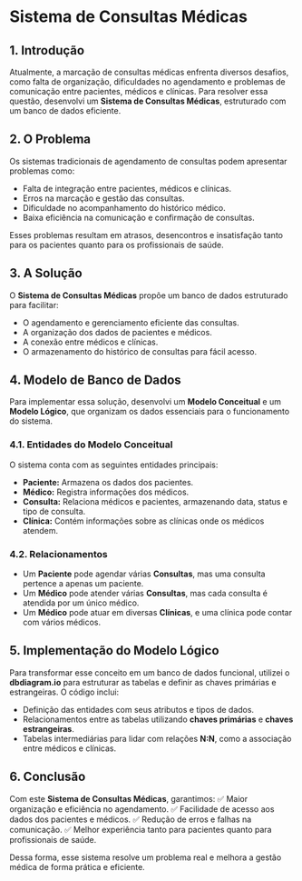 # **Sistema de Consultas Médicas**

## **1. Introdução**
Atualmente, a marcação de consultas médicas enfrenta diversos desafios, como falta de organização, dificuldades no agendamento e problemas de comunicação entre pacientes, médicos e clínicas. Para resolver essa questão, desenvolvi um **Sistema de Consultas Médicas**, estruturado com um banco de dados eficiente.

## **2. O Problema**
Os sistemas tradicionais de agendamento de consultas podem apresentar problemas como:
- Falta de integração entre pacientes, médicos e clínicas.
- Erros na marcação e gestão das consultas.
- Dificuldade no acompanhamento do histórico médico.
- Baixa eficiência na comunicação e confirmação de consultas.

Esses problemas resultam em atrasos, desencontros e insatisfação tanto para os pacientes quanto para os profissionais de saúde.

## **3. A Solução**
O **Sistema de Consultas Médicas** propõe um banco de dados estruturado para facilitar:
- O agendamento e gerenciamento eficiente das consultas.
- A organização dos dados de pacientes e médicos.
- A conexão entre médicos e clínicas.
- O armazenamento do histórico de consultas para fácil acesso.

## **4. Modelo de Banco de Dados**
Para implementar essa solução, desenvolvi um **Modelo Conceitual** e um **Modelo Lógico**, que organizam os dados essenciais para o funcionamento do sistema.

### **4.1. Entidades do Modelo Conceitual**
O sistema conta com as seguintes entidades principais:
- **Paciente:** Armazena os dados dos pacientes.
- **Médico:** Registra informações dos médicos.
- **Consulta:** Relaciona médicos e pacientes, armazenando data, status e tipo de consulta.
- **Clínica:** Contém informações sobre as clínicas onde os médicos atendem.

### **4.2. Relacionamentos**
- Um **Paciente** pode agendar várias **Consultas**, mas uma consulta pertence a apenas um paciente.
- Um **Médico** pode atender várias **Consultas**, mas cada consulta é atendida por um único médico.
- Um **Médico** pode atuar em diversas **Clínicas**, e uma clínica pode contar com vários médicos.

## **5. Implementação do Modelo Lógico**
Para transformar esse conceito em um banco de dados funcional, utilizei o **dbdiagram.io** para estruturar as tabelas e definir as chaves primárias e estrangeiras. O código inclui:
- Definição das entidades com seus atributos e tipos de dados.
- Relacionamentos entre as tabelas utilizando **chaves primárias** e **chaves estrangeiras**.
- Tabelas intermediárias para lidar com relações **N:N**, como a associação entre médicos e clínicas.

## **6. Conclusão**
Com este **Sistema de Consultas Médicas**, garantimos:
✅ Maior organização e eficiência no agendamento.
✅ Facilidade de acesso aos dados dos pacientes e médicos.
✅ Redução de erros e falhas na comunicação.
✅ Melhor experiência tanto para pacientes quanto para profissionais de saúde.

Dessa forma, esse sistema resolve um problema real e melhora a gestão médica de forma prática e eficiente. 




